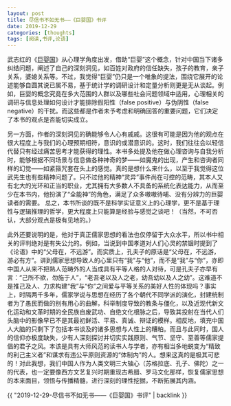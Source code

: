 ```yaml
---
layout: post
title: 尽信书不如无书——《巨婴国》书评
date: 2019-12-29
categories: [thoughts]
tags: [阅读,书评,论语]
---
```


武志红的《[巨婴国](https://book.douban.com/subject/26910673/)》从心理学角度出发，借助“巨婴”这个概念，针对中国当下诸多纠结问题，阐述了自己的深刻洞见，如百姓对政府的信任缺失，孩子的教育，亲子关系，婆媳关系等。不过，我觉得“巨婴”仍只是一个唯象的提法，围绕它展开的论述能够自圆其说已属不易，基于统计学的调研设计和定量分析则更是无从谈起。例如，巨婴的概念究竟在多大范围的人群以及哪些社会问题领域中适用，心理相关的调研与信息处理如何设计才能排除假阳性（false positive）与伪阴性（false negative）的干扰。而这些都是作者未予考虑和明确回答的重要问题，它们决定了本书的观点是否能切实成立。

另一方面，作者的深刻洞见的确能够令人心有戚戚。这很有可能是因为他的观点在很大程度上与我们的心理预期相符，意识的或潜意识的。这时，我们往往会以轻信代替只有经过痛苦思考才能获得的理性。本书多处提及他在做心理咨询与自我分析时，能够根据不同场景与信息做各种神奇的梦——如魔鬼的出现，产生和咨询者同样的幻觉——如紧箍咒套在头上的感觉。真的是想什么来什么，以至于我觉得这位武先生也有些精神问题了。只不过他的精神“灵异”事件尚在可控的范畴，其本人又有北大的光环和正当的职业，尤其拥有大多数人不具备的系统化表达能力，从而至少在本书内，他扮演了“全能神”的角色，满足了众多嗷嗷待哺、没有分辨力的巨婴读者的需要。 总之，本书所谈的既不是科学实证意义上的心理学，更不是基于理性与逻辑推理的哲学，更大程度上只能算是经验与感觉之谈吧！（当然，不可否认，大部分观点是极有见地的。）

此外还要说明的是，他对于真正儒家思想的看法也仅停留于大众水平，所以书中相关的评判绝对是有失公允的。例如，当说到中国孝道对人们心灵的禁锢时提到了《论语》中的“父母在，不远游”。而实质上，孔夫子的原话是“父母在，不远游，游必有方”。讲到儒家思想导致人的心里只有“我”与“他”，而不是“我”与“你”，亦即中国人从来不把熟人范畴外的人当成具有平等人格的人对待，可是孔夫子亦早有言：“己所不欲，勿施于人”，“老吾老以及人之老，幼吾幼以及人之幼”。这难道不是推己及人、力求构建“我”与“你”之间爱与平等关系的美好人性的体现吗？事实上，时隔两千多年，儒家学说与思想在经历了各个朝代不同学派的演化，封建统制者为了愚民而做的别有用心的曲解，科举制度导致的教条与僵化，以及近现代新文化运动和文革时期的全民族自废武功、自绝文化根脉之后，导致其投射在当代人们头脑中的影像早已不是其最初鲜活、平易、真诚、辩证的模样。相反地，填充中国人大脑的只剩下了包括本书谈及的诸多思想与人性上的糟粕。而且与此同时，国人的信仰亦极度缺失，少有人深刻探讨并切实实践原则、气节、坚守、至善等儒家提倡的君子之风。本该是具有大师风范的读书人与学者，亦有相当多地蜕变为“精致的利己主义者”和谋求有违公平原则资源的“体制内”的人。想来这真的是极其可悲的！对此我想，我们中国人作为人类文明三大轴心（苏格拉底、孔子、佛陀）之一的代表，也一定要像西方文艺复兴时期重现古希腊、罗马文化那样，恢复儒家思想的本来面目，领悟与传播精髓，进行深刻的理性挖掘，不断拓展其内涵。

{{ "2019-12-29-尽信书不如无书——《巨婴国》书评" | backlink }}
